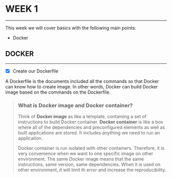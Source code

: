 # WEEK 1
---
 This week we will cover basics with the following main points:
 - Docker

## DOCKER
---
- [x] Create our Dockerfile

A Dockerfile is the documents included all the commands so that Docker can know how to create image. In other words, Docker can build Docker image based on the commands on the Dockerfile.

> ### What is Docker image and Docker container?
> Think of **Docker image** as like a template, containing a set of instructions to build Docker container. **Docker container** is like a box where all of the dependencies and preconfigured elements as well as built applications are stored. It includes anything we need to run an applicaiton. 
>
> Docker container is run isolated with other containers. Therefore, it is very convenience when we want to one specific image on other environment. The same Docker image means that the same instructions, same version, same dependencies. When it is used on other environment, it will limit th error and increase the reproducibility. 


